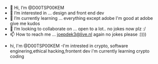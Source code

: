 - 👋 Hi, I’m @D00TSP00KEM
- 👀 I’m interested in ... design and front end dev
- 🌱 I’m currently learning ... everything except adobe I'm good at adobe give me kudos
- 💞️ I’m looking to collaborate on ... open to a lot.. no jokes now plz :/
- 📫 How to reach me ... joepdek3@live.nl again no jokes please :))))

<!---
D00TSP00KEM/D00TSP00KEM is a ✨ special ✨ repository because its `README.md` (this file) appears on your GitHub profile.
You can click the Preview link to take a look at your changes.
--->
- hi, I'm @D00TSP00KEM
-I'm intrested in crypto, software enginering,ethical hacking,frontent dev
i'm currently learning crypto coding

